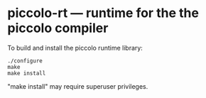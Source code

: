 piccolo-rt — runtime for the the piccolo compiler
=================================================

To build and install the piccolo runtime library:

```
./configure
make
make install
```

"make install" may require superuser privileges.
